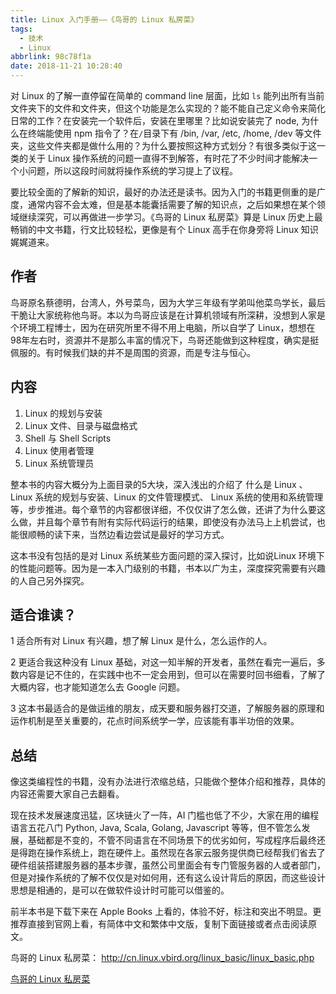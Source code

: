 ```yaml
---
title: Linux 入门手册——《鸟哥的 Linux 私房菜》
tags:
  - 技术
  - Linux
abbrlink: 98c78f1a
date: 2018-11-21 10:28:40
---
```

对 Linux 的了解一直停留在简单的 command line 层面，比如 `ls` 能列出所有当前文件夹下的文件和文件夹，但这个功能是怎么实现的？能不能自己定义命令来简化日常的工作？在安装完一个软件后，安装在里哪里？比如说安装完了 node, 为什么在终端能使用 npm 指令了？在`/`目录下有 /bin, /var, /etc, /home, /dev 等文件夹，这些文件夹都是做什么用的？为什么要按照这种方式划分？有很多类似于这一类的关于 Linux 操作系统的问题一直得不到解答，有时花了不少时间才能解决一个小问题，所以这段时间就将操作系统的学习提上了议程。

<!-- more -->

要比较全面的了解新的知识，最好的办法还是读书。因为入门的书籍更侧重的是广度，通常内容不会太难，但是基本能囊括需要了解的知识点，之后如果想在某个领域继续深究，可以再做进一步学习。《鸟哥的 Linux 私房菜》算是 Linux 历史上最畅销的中文书籍，行文比较轻松，更像是有个 Linux 高手在你身旁将 Linux 知识娓娓道来。

## 作者

鸟哥原名蔡德明，台湾人，外号菜鸟，因为大学三年级有学弟叫他菜鸟学长，最后干脆让大家统称他鸟哥。本以为鸟哥应该是在计算机领域有所深耕，没想到人家是个环境工程博士，因为在研究所里不得不用上电脑，所以自学了 Linux，想想在98年左右时，资源并不是那么丰富的情况下，鸟哥还能做到这种程度，确实是挺佩服的。有时候我们缺的并不是周围的资源，而是专注与恒心。

## 内容

>>
1. Linux 的规划与安装
2. Linux 文件、目录与磁盘格式
3. Shell 与 Shell Scripts
4. Linux 使用者管理
5. Linux 系统管理员

整本书的内容大概分为上面目录的5大块，深入浅出的介绍了 什么是 Linux 、 Linux 系统的规划与安装、Linux 的文件管理模式、 Linux 系统的使用和系统管理等，步步推进。每个章节的内容都很详细，不仅仅讲了怎么做，还讲了为什么要这么做，并且每个章节有附有实际代码运行的结果，即使没有办法马上上机尝试，也能很顺畅的读下来，当然边看边尝试是最好的学习方式。

这本书没有包括的是对 Linux 系统某些方面问题的深入探讨，比如说Linux 环境下的性能问题等。因为是一本入门级别的书籍，书本以广为主，深度探究需要有兴趣的人自己另外探究。

## 适合谁读？

1 适合所有对 Linux 有兴趣，想了解 Linux 是什么，怎么运作的人。

2 更适合我这种没有 Linux 基础，对这一知半解的开发者，虽然在看完一遍后，多数内容是记不住的，在实践中也不一定会用到，但可以在需要时回书细看，了解了大概内容，也才能知道怎么去 Google 问题。

3 这本书最适合的是做运维的朋友，成天要和服务器打交道，了解服务器的原理和运作机制是至关重要的，花点时间系统学一学，应该能有事半功倍的效果。

## 总结

像这类编程性的书籍，没有办法进行浓缩总结，只能做个整体介绍和推荐，具体的内容还需要大家自己去翻看。

现在技术发展速度迅猛，区块链火了一阵，AI 门槛也低了不少，大家在用的编程语言五花八门 Python, Java, Scala, Golang, Javascript 等等，但不管怎么发展，基础都是不变的，不管不同语言在不同场景下的优劣如何，写成程序后最终还是得跑在操作系统上，跑在硬件上。虽然现在各家云服务提供商已经帮我们省去了硬件组装搭建服务器的基本步骤，虽然公司里面会有专门管服务器的人或者部门，但是对操作系统的了解不仅仅是对如何用，还有这么设计背后的原因，而这些设计思想是相通的，是可以在做软件设计时可能可以借鉴的。

前半本书是下载下来在 Apple Books 上看的，体验不好，标注和突出不明显。更推荐直接到官网上看，有简体中文和繁体中文版，复制下面链接或者点击阅读原文。

鸟哥的 Linux 私房菜： http://cn.linux.vbird.org/linux_basic/linux_basic.php

[鸟哥的 Linux 私房菜](http://cn.linux.vbird.org/linux_basic/linux_basic.php)

